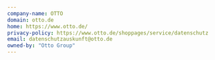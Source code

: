 ```yaml
---
company-name: OTTO
domain: otto.de
home: https://www.otto.de/
privacy-policy: https://www.otto.de/shoppages/service/datenschutz
email: datenschutzauskunft@otto.de
owned-by: "Otto Group"
---
```




